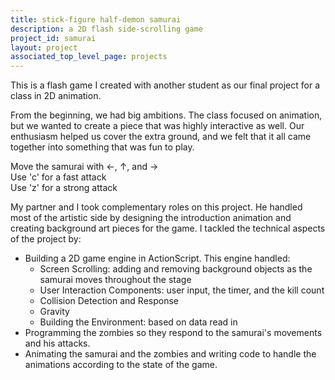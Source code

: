 ```yaml
---
title: stick-figure half-demon samurai
description: a 2D flash side-scrolling game
project_id: samurai
layout: project
associated_top_level_page: projects
---
```


This is a flash game I created with another student as our final project for a class in 2D animation.

From the beginning, we had big ambitions.
The class focused on animation, but we wanted to create a piece that was highly interactive as well.
Our enthusiasm helped us cover the extra ground, and we felt that it all came together into something that was fun to play.

<div id="samuraiFlashContainer"></div>

<script type="text/javascript">
    window.addEventListener("load", (event) => {
        const ruffle = window.RufflePlayer.newest();
        const player = ruffle.createPlayer();
        const container = document.getElementById("samuraiFlashContainer");
        container.appendChild(player);
        player.classList.add("samuraiFlash");

        player.load({
            url: "/assets/flash/Samurai.swf",
            parameters: {
                gameURL: "/assets/flash/Game.swf",
                introURL: "/assets/flash/IntroControls.swf",
            }
        });
    });
</script>
<script src="/assets/js/ruffle/nightly-build-2023_12_07-web-selfhosted/ruffle.js"></script>

<div id="samuraiControls">
    <div>Move the samurai with &larr;, &uarr;, and &rarr;</div>
    <div>Use 'c' for a fast attack</div>
    <div>Use 'z' for a strong attack</div>
</div>

My partner and I took complementary roles on this project.  He handled most of the artistic side by designing the introduction animation and creating background art pieces for the game.  I tackled the technical aspects of the project by:

- Building a 2D game engine in ActionScript.  This engine handled:
   - Screen Scrolling: adding and removing background objects as the samurai moves throughout the stage
   - User Interaction Components: user input, the timer, and the kill count
   - Collision Detection and Response
   - Gravity
   - Building the Environment: based on data read in
- Programming the zombies so they respond to the samurai's movements and his attacks.
- Animating the samurai and the zombies and writing code to handle the animations according to the state of the game.
